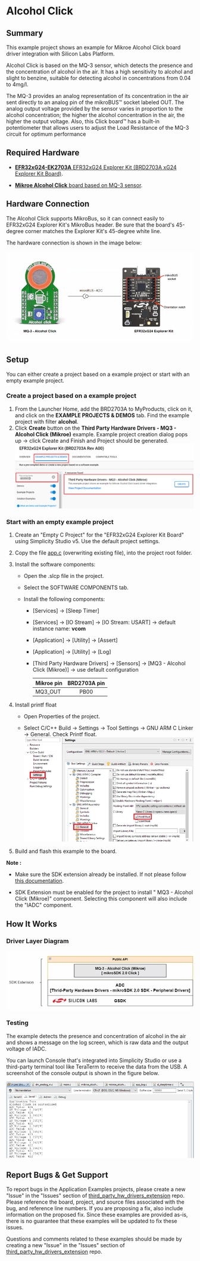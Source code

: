 # Alcohol Click #

## Summary ##

This example project shows an example for Mikroe Alcohol Click board driver integration with Silicon Labs Platform.

Alcohol Click is based on the MQ-3 sensor, which detects the presence and the concentration of alcohol in the air. It has a high sensitivity to alcohol and slight to benzine, suitable for detecting alcohol in concentrations from 0.04 to 4mg/l.

The MQ-3 provides an analog representation of its concentration in the air sent directly to an analog pin of the mikroBUS™ socket labeled OUT. The analog output voltage provided by the sensor varies in proportion to the alcohol concentration; the higher the alcohol concentration in the air, the higher the output voltage. Also, this Click board™ has a built-in potentiometer that allows users to adjust the Load Resistance of the MQ-3 circuit for optimum performance

## Required Hardware ##

- [**EFR32xG24-EK2703A** EFR32xG24 Explorer Kit (BRD2703A xG24 Explorer Kit Board)](https://www.silabs.com/development-tools/wireless/efr32xg24-explorer-kit?tab=overview).

- [**Mikroe Alcohol Click** board based on MQ-3 sensor](https://www.mikroe.com/alcohol-click).

## Hardware Connection ##

The Alcohol Click supports MikroBus, so it can connect easily to EFR32xG24 Explorer Kit's MikroBus header. Be sure that the board's 45-degree corner matches the Explorer Kit's 45-degree white line.

The hardware connection is shown in the image below:

![hardware_connection](hardware_connection.png)

## Setup ##

You can either create a project based on a example project or start with an empty example project.

### Create a project based on a example project ###

1. From the Launcher Home, add the BRD2703A to MyProducts, click on it, and click on the **EXAMPLE PROJECTS & DEMOS** tab. Find the example project with filter **alcohol**.
2. Click **Create** button on the **Third Party Hardware Drivers - MQ3 - Alcohol Click (Mikroe)** example. Example project creation dialog pops up -> click Create and Finish and Project should be generated.
![create_project](create_project.png)

### Start with an empty example project ###

1. Create an "Empty C Project" for the "EFR32xG24 Explorer Kit Board" using Simplicity Studio v5. Use the default project settings.

2. Copy the file [app.c](https://github.com/SiliconLabs/third_party_hw_drivers_extension/tree/master/app/example/mikroe_alcohol_mq3) (overwriting existing file), into the project root folder.

3. Install the software components:

    - Open the .slcp file in the project.

    - Select the SOFTWARE COMPONENTS tab.

    - Install the following components:

        - [Services] → [Sleep Timer]

        - [Services] → [IO Stream] → [IO Stream: USART] → default instance name: **vcom**

        - [Application] → [Utility] → [Assert]

        - [Application] → [Utility] → [Log]

        - [Third Party Hardware Drivers] → [Sensors] → [MQ3 - Alcohol Click (Mikroe)] → use default configuration

            | Mikroe pin  | BRD2703A pin |
            |:----------|:------------------:|
            | MQ3_OUT | PB00 |    

4. Install printf float

    - Open Properties of the project.

    - Select C/C++ Build → Settings → Tool Settings → GNU ARM C Linker → General. Check Printf float.
    ![install_float](install_float.png)


5. Build and flash this example to the board.

**Note :**

- Make sure the SDK extension already be installed. If not please follow [this documentation](https://github.com/SiliconLabs/third_party_hw_drivers_extension/blob/master/README.md).

- SDK Extension must be enabled for the project to install "
MQ3 - Alcohol Click (Mikroe)" component. Selecting this component will also include the "IADC" component.

## How It Works ##

### Driver Layer Diagram ###

![software_layer](software_layer.png)

### Testing ###

The example detects the presence and concentration of alcohol in the air and shows a message on the log screen, which is raw data and the output voltage of IADC.

You can launch Console that's integrated into Simplicity Studio or use a third-party terminal tool like TeraTerm to receive the data from the USB. A screenshot of the console output is shown in the figure below.

![console_log](console_log.png)

## Report Bugs & Get Support ##

To report bugs in the Application Examples projects, please create a new "Issue" in the "Issues" section of [third_party_hw_drivers_extension](https://github.com/SiliconLabs/third_party_hw_drivers_extension) repo. Please reference the board, project, and source files associated with the bug, and reference line numbers. If you are proposing a fix, also include information on the proposed fix. Since these examples are provided as-is, there is no guarantee that these examples will be updated to fix these issues.

Questions and comments related to these examples should be made by creating a new "Issue" in the "Issues" section of [third_party_hw_drivers_extension](https://github.com/SiliconLabs/third_party_hw_drivers_extension) repo.